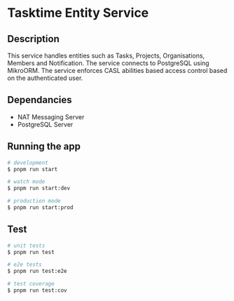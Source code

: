 # Tasktime Entity Service

## Description

This service handles entities such as Tasks, Projects, Organisations, Members and Notification. The service connects to PostgreSQL using MikroORM. The service enforces CASL abilities based access control based on the authenticated user.

## Dependancies

- NAT Messaging Server
- PostgreSQL Server

## Running the app

```bash
# development
$ pnpm run start

# watch mode
$ pnpm run start:dev

# production mode
$ pnpm run start:prod
```

## Test

```bash
# unit tests
$ pnpm run test

# e2e tests
$ pnpm run test:e2e

# test coverage
$ pnpm run test:cov
```
